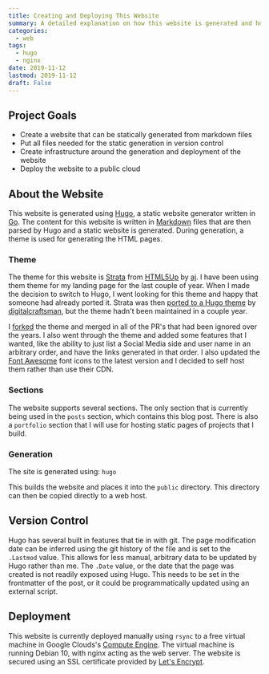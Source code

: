 ```yaml
---
title: Creating and Deploying This Website
summary: A detailed explanation on how this website is generated and hosted. 
categories:
  - web
tags:
  - hugo 
  - nginx
date: 2019-11-12
lastmod: 2019-11-12
draft: False
---
```


## Project Goals ##

* Create a website that can be statically generated from markdown files
* Put all files needed for the static generation in version control
* Create infrastructure around the generation and deployment of the website
* Deploy the website to a public cloud


## About the Website ##

This website is generated using [Hugo](https://gohugo.io), a static website generator written in [Go](https://golang.org/). The content for this website is written in [Markdown](https://daringfireball.net/projects/markdown/) files that are then parsed by Hugo and a static website is generated. During generation, a theme is used for generating the HTML pages.

### Theme ###

The theme for this website is [Strata](https://html5up.net/strata) from [HTML5Up](https://html5up.net/) by [aj](https://twitter.com/ajlkn). I have been using them theme for my landing page for the last couple of year. When I made the decision to switch to Hugo, I went looking for this theme and happy that someone had already ported it. Strata was then [ported to a Hugo theme](https://github.com/digitalcraftsman/hugo-strata-theme) by [digitalcraftsman](https://github.com/digitalcraftsman/), but the theme hadn't been maintained in a couple year. 

I [forked](https://github.com/alexnorell/hugo-strata-theme) the theme and merged in all of the PR's that had been ignored over the years. I also went through the theme and added some features that I wanted, like the ability to just list a Social Media side and user name in an arbitrary order, and have the links generated in that order. I also updated the [Font Awesome](https://fontawesome.com/) font icons to the latest version and I decided to self host them rather than use their CDN.

### Sections ###

The website supports several sections. The only section that is currently being used in the `posts` section, which contains this blog post. There is also a `portfolio` section that I will use for hosting static pages of projects that I build.

### Generation ###

The site is generated using: `hugo`

This builds the website and places it into the `public` directory. This directory can then be copied directly to a web host.

## Version Control ##

Hugo has several built in features that tie in with git. The page modification date can be inferred using the git history of the file and is set to the `.Lastmod` value. This allows for less manual, arbitrary data to be updated by Hugo rather than me. The `.Date` value, or the date that the page was created is not readily exposed using Hugo. This needs to be set in the frontmatter of the post, or it could be programmatically updated using an external script.

## Deployment ##

This website is currently deployed manually using `rsync` to a free virtual machine in Google Clouds's [Compute Engine](https://cloud.google.com/compute/). The virtual machine is running Debian 10, with nginx acting as the web server. The website is secured using an SSL certificate provided by [Let's Encrypt](https://letsencrypt.org/).
